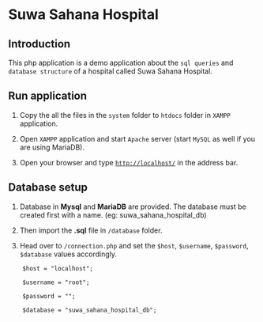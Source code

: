 # Suwa Sahana Hospital

## Introduction

This php application is a demo application about the `sql queries` and `database structure` of a hospital called Suwa Sahana Hospital.

## Run application

1. Copy the all the files in the `system` folder to `htdocs` folder in `XAMPP` application.

2. Open `XAMPP` application and start `Apache` server (start `MySQL` as well if you are using MariaDB).

3. Open your browser and type [`http://localhost/`](http://localhost/) in the address bar.

## Database setup

1. Database in **Mysql** and **MariaDB** are provided. The database must be created first with a name. (eg: suwa_sahana_hospital_db)

2. Then import the **.sql** file in `/database` folder.

3. Head over to `/connection.php` and set the `$host`, `$username`, `$password`, `$database` values accordingly.

```   
    $host = "localhost";

    $username = "root";

    $password = "";

    $database = "suwa_sahana_hospital_db";
````